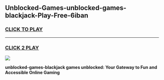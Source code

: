 
## Unblocked-Games-unblocked-games-blackjack-Play-Free-6iban
<h3>
<a href="https://premium76.site?title=unblocked-games-blackjack&ref=10A">CLICK TO PLAY</a></h3>
<hr>

<h3>
<a href="https://premium76.site?title=unblocked-games-blackjack&ref=10A">CLICK 2 PLAY</a>
  
</h3>

<a href="https://premium76.site?title=unblocked-games-blackjack&ref=10A"><img src="https://clearcache.store/games.png"></a>


**unblocked-games-blackjack games unblocked: Your Gateway to Fun and Accessible Online Gaming**
